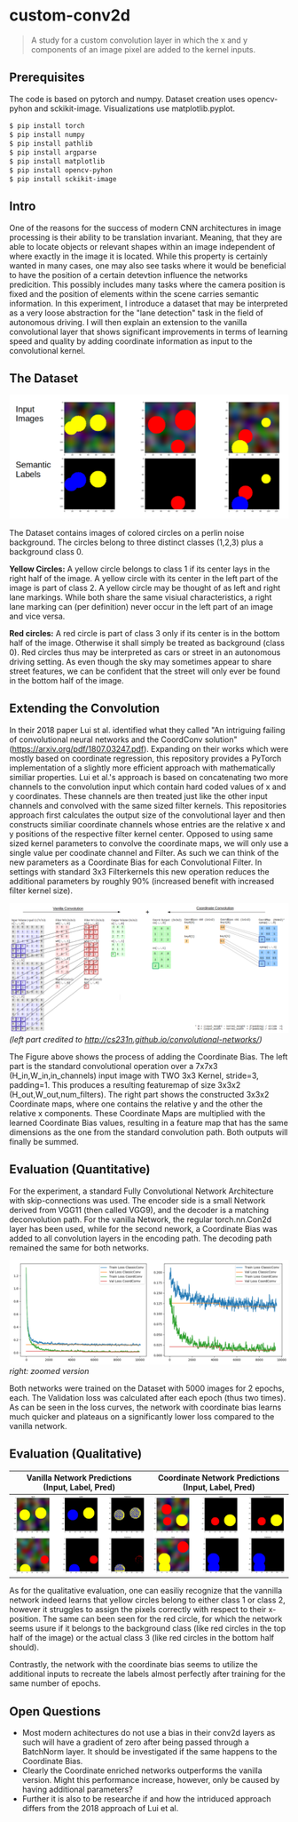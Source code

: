 # custom-conv2d
> A study for a custom convolution layer in which the x and y components of an image pixel are added to the kernel inputs.

## Prerequisites

The code is based on pytorch and numpy.
Dataset creation uses opencv-pyhon and sckikit-image.
Visualizations use matplotlib.pyplot.

```
$ pip install torch
$ pip install numpy 
$ pip install pathlib
$ pip install argparse
$ pip install matplotlib
$ pip install opencv-pyhon
$ pip install sckikit-image
```

## Intro 

One of the reasons for the success of modern CNN architectures in image processing is their ability to be translation invariant. Meaning, that they are able to locate objects or relevant shapes within an image independent of where exactly in the image it is located. 
While this property is certainly wanted in many cases, one may also see tasks where it would be beneficial to have the position of a certain detevtion influence the networks predicition. This possibly includes many tasks where the camera position is fixed and the position of elements within the scene carries semantic information. 
In this experiment, I introduce a dataset that may be interpreted as a very loose abstraction for the "lane detection" task in the field of autonomous driving. I will then explain an extension to the vanilla convolutional layer that shows significant improvements in terms of learning speed and quality by adding coordinate information as input to the convolutional kernel. 

## The Dataset

![](/images/data.png?raw=true "Dataset")

The Dataset contains images of colored circles on a perlin noise background. The circles belong to three distinct classes (1,2,3) plus a background class 0.

**Yellow Circles:** A yellow circle belongs to class 1 if its center lays in the right half of the image. A yellow circle with its center in the left part of the image is part of class 2.
A yellow circle may be thought of as left and right lane markings. While both share the same visiual characteristics, a right lane marking can (per definition) never occur in the left part of an image and vice versa. 

**Red circles:** A red circle is part of class 3 only if its center is in the bottom half of the image. Otherwise it shall simply be treated as background (class 0).
Red circles thus may be interpreted as cars or street in an autonomous driving setting. As even though the sky may sometimes appear to share street features, we can be confident that the street will only ever be found in the bottom half of the image. 


## Extending the Convolution

In their 2018 paper Lui st al. identified what they called "An intriguing failing of convolutional neural networks and the CoordConv solution" (https://arxiv.org/pdf/1807.03247.pdf). Expanding on their works which were mostly based on coordinate regression, this repository provides a PyTorch implementation of a slightly more efficient approach with mathematically similiar properties. Lui et al.'s approach is based on concatenating two more channels to the convolution input which contain hard coded values of x and y coordinates. These channels are then treated just like the other input channels and convolved with the same sized filter kernels. 
This repositories approach first calculates the output size of the convolutional layer and then constructs similiar coordinate channels whose entries are the relative x and y positions of the respective filter kernel center. Opposed to using same sized kernel parameters to convolve the coordinate maps, we will only use a single value per coodinate channel and Filter. As such we can think of the new parameters as a Coordinate Bias for each Convolutional Filter. In settings with standard 3x3 Filterkernels this new operation reduces the additional parameters by roughly 90% (increased benefit with increased filter kernel size).

![](/images/cc.png?raw=true "Convolution with coordinate bias")
_(left part credited to http://cs231n.github.io/convolutional-networks/)_

The Figure above shows the process of adding the Coordinate Bias. The left part is the standard convolutional operation over a 7x7x3 (H_in,W_in,in_channels) input image with TWO 3x3 Kernel, stride=3, padding=1. This produces a resulting featuremap of size 3x3x2 (H_out,W_out,num_filters). 
The right part shows the constructed 3x3x2 Coordinate maps, where one contains the relative y and the other the relative x components. These Coordinate Maps are multiplied with the learned Coordinate Bias values, resulting in a feature map that has the same dimensions as the one from the standard convolution path. Both outputs will finally be summed.


## Evaluation (Quantitative)

For the experiment, a standard Fully Convolutional Network Architecture with skip-connections was used. The encoder side is a small Network derived from VGG11 (then called VGG9), and the decoder is a matching deconvolution path. 
For the vanilla Network, the regular torch.nn.Con2d layer has been used, while for the second nework, a Coordinate Bias was added to all convolution layers in the encoding path. The decoding path remained the same for both networks.

![](/images/eval.png?raw=true "Qualitative evaluation")
_right: zoomed version_


Both networks were trained on the Dataset with 5000 images for 2 epochs, each. The Validation loss was calculated after each epoch (thus two times). As can be seen in the loss curves, the network with coordinate bias learns much quicker and plateaus on a significantly lower loss compared to the vanilla network. 


## Evaluation (Qualitative)

Vanilla Network Predictions (Input, Label, Pred)          |  Coordinate Network Predictions (Input, Label, Pred)
:------------------------------------:|:------------------------------------:
![](/images/vanilla.png?raw=true "")  |  ![](/images/cc_img.png?raw=true "") 

As for the qualitative evaluation, one can easiliy recognize that the vannilla network indeed learns that yellow circles belong to either class 1 or class 2, however it struggles to assign the pixels correctly with respect to their x-position. 
The same can been seen for the red circle, for which the network seems usure if it belongs to the background class (like red circles in the top half of the image) or the actual class 3 (like red circles in the bottom half should). 

Contrastly, the network with the coordinate bias seems to utilize the additional inputs to recreate the labels almost perfectly after training for the same number of epochs. 


## Open Questions

* Most modern achitectures do not use a bias in their conv2d layers as such will have a gradient of zero after being passed through a BatchNorm layer. It should be investigated if the same happens to the Coordinate Bias.
* Clearly the Coordinate enriched networks outperforms the vanilla version. Might this performance increase, however, only be caused by having additional parameters?
* Further it is also to be researche if and how the intriduced approach differs from the 2018 approach of Lui et al.




